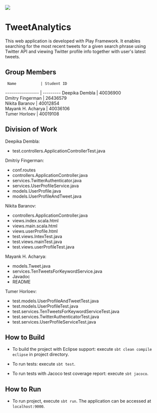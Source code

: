 [<img src="https://img.shields.io/travis/playframework/play-java-starter-example.svg"/>](https://travis-ci.org/playframework/play-java-starter-example)

# TweetAnalytics

This web application is developed with Play Framework.
It enables searching for the most recent tweets for a given search phrase using Twitter API and viewing Twitter profile info together with user's latest tweets.

## Group Members

     Name           | Student ID
----------------- | ---------
Deepika Dembla    | 40036900    
Dmitry Fingerman  | 26436579    
Nikita Baranov    | 40012854    
Mayank H. Acharya | 40036106    
Tumer Horloev     | 40019108   


## Division of Work

Deepika Dembla: 

* test.controllers.ApplicationControllerTest.java

Dmitriy Fingerman: 

* conf.routes
* controllers.ApplicationController.java
* services.TwitterAuthenticator.java
* services.UserProfileService.java
* models.UserProfile.java
* models.UserProfileAndTweet.java

Nikita Baranov:
	
* controllers.ApplicationController.java
* views.index.scala.html
* views.main.scala.html
* views.userProfile.html
* test.views.IntexTest.java
* test.views.mainTest.java
* test.views.userProfileTest.java

Mayank H. Acharya:

* models.Tweet.java
* services.TenTweetsForKeywordService.java
* Javadoc
* README
	
Tumer Horloev:

* test.models.UserProfileAndTweetTest.java
* test.models.UserProfileTest.java
* test.services.TenTweetsForKeywordServiceTest.java
* test.services.TwitterAuthenticatorTest.java
* test.services.UserProfileServiceTest.java

## How to Build
* To build the project with Eclipse support:
  execute `sbt clean compile eclipse` in project directory.
   
* To run tests:
  execute `sbt test`.

* To run tests with Jacoco test coverage report:
  execute `sbt jacoco`.

## How to Run
* To run project, execute `sbt run`.
  The application can be accessed at `localhost:9000`. 
